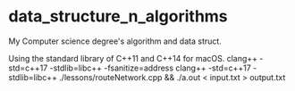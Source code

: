 # data_structure_n_algorithms

My Computer science degree's algorithm and data struct.

Using the standard library of C++11 and C++14 for macOS.
clang++ -std=c++17 -stdlib=libc++ -fsanitize=address
clang++ -std=c++17 -stdlib=libc++ ./lessons/routeNetwork.cpp && ./a.out < input.txt > output.txt

